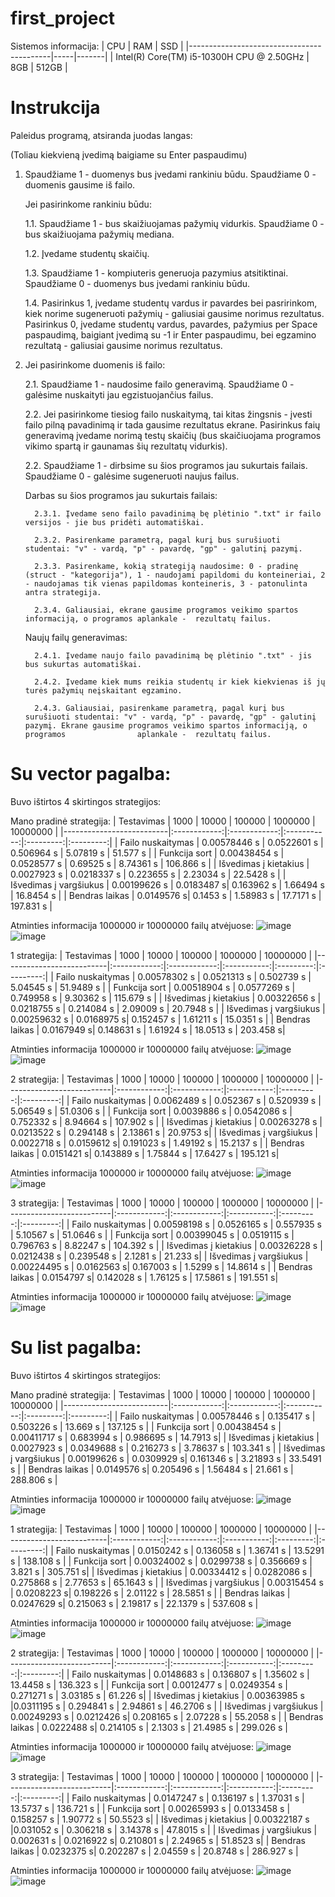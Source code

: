 # first_project
Sistemos informacija:
| CPU                                       | RAM | SSD   | 
|-------------------------------------------|-----|-------|
| Intel(R) Core(TM) i5-10300H CPU @ 2.50GHz | 8GB | 512GB |

# Instrukcija
Paleidus programą, atsiranda juodas langas:

(Toliau kiekvieną įvedimą baigiame su Enter paspaudimu)

1. Spaudžiame 1 - duomenys bus įvedami rankiniu būdu. Spaudžiame 0 - duomenis gausime iš failo.
   
   Jei pasirinkome rankiniu būdu:
   
   1.1. Spaudžiame 1 - bus skaižiuojamas pažymių vidurkis. Spaudžiame 0 - bus skaižiuojama pažymių mediana.
   
   1.2. Įvedame studentų skaičių.
   
   1.3. Spaudžiame 1 - kompiuteris generuoja pazymius atsitiktinai. Spaudžiame 0 - duomenys bus įvedami rankiniu būdu.

   1.4. Pasirinkus 1, įvedame studentų vardus ir pavardes bei pasririnkom, kiek norime sugeneruoti pažymių - galiusiai gausime norimus rezultatus. Pasirinkus 0, įvedame studentų vardus, pavardes, pažymius per 
   Space paspaudimą, baigiant įvedimą su -1 ir Enter paspaudimu, bei egzamino rezultatą - galiusiai gausime norimus rezultatus.

2. Jei pasirinkome duomenis iš failo:

   2.1. Spaudžiame 1 - naudosime failo generavimą. Spaudžiame 0 - galėsime nuskaityti jau egzistuojančius failus.

   2.2. Jei pasirinkome tiesiog failo nuskaitymą, tai kitas žingsnis - įvesti failo pilną pavadinimą ir tada gausime rezultatus ekrane. Pasirinkus faių generavimą įvedame norimą testų skaičių (bus skaičiuojama 
   programos vikimo spartą ir gaunamas šių rezultatų vidurkis).

   2.2.  Spaudžiame 1 - dirbsime su šios programos jau sukurtais failais. Spaudžiame 0 - galėsime sugeneruoti naujus failus.

   Darbas su šios programos jau sukurtais failais:

         2.3.1. Įvedame seno failo pavadinimą bę plėtinio ".txt" ir failo versijos - jie bus pridėti automatiškai.
   
         2.3.2. Pasirenkame parametrą, pagal kurį bus surušiuoti studentai: "v" - vardą, "p" - pavardę, "gp" - galutinį pazymį.
   
         2.3.3. Pasirenkame, kokią strategiją naudosime: 0 - pradinę (struct - "kategorija"), 1 - naudojami papildomi du konteineriai, 2 - naudojamas tik vienas papildomas konteineris, 3 - patonulinta antra strategija.
   
         2.3.4. Galiausiai, ekrane gausime programos veikimo spartos informaciją, o programos aplankale -  rezultatų failus.
   
   Naujų failų generavimas:
   
         2.4.1. Įvedame naujo failo pavadinimą bę plėtinio ".txt" - jis bus sukurtas automatiškai.
   
         2.4.2. Įvedame kiek mums reikia studentų ir kiek kiekvienas iš jų turės pažymių neįskaitant egzamino.
   
         2.4.3. Galiausiai, pasirenkame parametrą, pagal kurį bus surušiuoti studentai: "v" - vardą, "p" - pavardę, "gp" - galutinį pazymį. Ekrane gausime programos veikimo spartos informaciją, o programos                aplankale -  rezultatų failus.

   


# Su vector pagalba:
Buvo ištirtos 4 skirtingos strategijos:

Mano pradinė strategija:
| Testavimas               |     1000     |     10000    |    100000   |  1000000  |  10000000 |
|--------------------------|:------------:|:------------:|:-----------:|:---------:|:---------:|
| Failo   nuskaitymas      | 0.00578446 s  | 0.0522601 s    |  0.506964 s   |  5.07819 s | 51.577 s  |
| Funkcija sort            |  0.00438454 s |  0.0528577 s |  0.69525 s | 8.74361 s | 106.866 s |
| Išvedimas į   kietakius  | 0.0027923 s | 0.0218337 s  | 0.223655 s | 2.23034 s | 22.5428 s |
| Išvedimas į   vargšiukus |   0.00199626 s  | 0.0183487 s|  0.163962 s  | 1.66494 s | 16.8454  s |
| Bendras laikas           |  0.0149576 s|   0.1453 s   |  1.58983 s   | 17.7171 s  | 197.831 s |

Atminties informacija 1000000 ir 10000000 failų atvėjuose:
![image](https://github.com/makarlozenko/first_project/assets/145557353/f23340cb-24ba-4a8e-a493-82cc8affcfb7)
![image](https://github.com/makarlozenko/first_project/assets/145557353/61af6db4-879a-40fc-8a16-d5f5826fa0b2)


1 strategija:
| Testavimas               |     1000     |     10000    |    100000   |  1000000  |  10000000 |
|--------------------------|:------------:|:------------:|:-----------:|:---------:|:---------:|
| Failo   nuskaitymas      | 0.00578302 s  | 0.0521313 s    |  0.502739 s   |  5.04545 s |  51.9489 s  |
| Funkcija sort            |   0.00518904 s |   0.0577269 s |   0.749958 s | 9.30362 s | 115.679 s |
| Išvedimas į   kietakius  | 0.00322656 s | 0.0218755 s  | 0.214084 s | 2.09009 s | 20.7948 s |
| Išvedimas į   vargšiukus |   0.00259632 s  |  0.0168975 s|   0.152457 s  |  1.61211 s | 15.0351 s |
| Bendras laikas           |  0.0167949 s|   0.148631 s   |  1.61924 s   | 18.0513 s  | 203.458 s|

Atminties informacija 1000000 ir 10000000 failų atvėjuose:
![image](https://github.com/makarlozenko/first_project/assets/145557353/e014f1f5-0239-4f53-9024-f44dd7bdb5d7)
![image](https://github.com/makarlozenko/first_project/assets/145557353/5b10ad03-89eb-484e-8c9d-f4b459c869da)

2 strategija:
| Testavimas               |     1000     |     10000    |    100000   |  1000000  |  10000000 |
|--------------------------|:------------:|:------------:|:-----------:|:---------:|:---------:|
| Failo   nuskaitymas      | 0.0062489 s  |  0.052367 s    |  0.520939 s   |  5.06549 s |  51.0306 s  |
| Funkcija sort            |    0.0039886 s |   0.0542086 s |   0.752332 s | 8.94664 s | 107.902 s |
| Išvedimas į   kietakius  |  0.00263278 s | 0.0213522 s  | 0.294148 s | 2.13861 s | 20.9753 s|
| Išvedimas į   vargšiukus |    0.0022718 s  |  0.0159612 s|   0.191023 s  |  1.49192 s | 15.2137 s |
| Bendras laikas           |   0.0151421 s|    0.143889 s   |  1.75844 s   | 17.6427 s  | 195.121 s|

Atminties informacija 1000000 ir 10000000 failų atvėjuose:
![image](https://github.com/makarlozenko/first_project/assets/145557353/5eb5d218-5b55-4714-b51e-15c5077cbf9f)
![image](https://github.com/makarlozenko/first_project/assets/145557353/5367fbac-64c4-4e8a-9de1-de1e30860582)


3 strategija:
| Testavimas               |     1000     |     10000    |    100000   |  1000000  |  10000000 |
|--------------------------|:------------:|:------------:|:-----------:|:---------:|:---------:|
| Failo   nuskaitymas      | 0.00598198 s  |   0.0526165 s    |  0.557935 s   |  5.10567 s |  51.0646 s  |
| Funkcija sort            |    0.00399045 s |    0.0519115 s |   0.796763 s | 8.82247 s | 104.392 s |
| Išvedimas į   kietakius  |  0.00326228 s |  0.0212438 s  | 0.239548 s | 2.1281 s | 21.233 s|
| Išvedimas į   vargšiukus |   0.00224495 s  |   0.0162563 s|   0.167003 s  |   1.5299 s | 14.8614 s |
| Bendras laikas           |   0.0154797 s|     0.142028 s  |  1.76125 s   | 17.5861 s  | 191.551 s|

Atminties informacija 1000000 ir 10000000 failų atvėjuose:
![image](https://github.com/makarlozenko/first_project/assets/145557353/80f5ea43-938d-4198-932f-30be64f5f81c)
![image](https://github.com/makarlozenko/first_project/assets/145557353/9928329c-ad16-491d-9f8f-27a4891498e8)


# Su list pagalba:
Buvo ištirtos 4 skirtingos strategijos:

Mano pradinė strategija:
| Testavimas               |     1000     |     10000    |    100000   |  1000000  |  10000000 |
|--------------------------|:------------:|:------------:|:-----------:|:---------:|:---------:|
| Failo   nuskaitymas      | 0.00578446 s  | 0.135417 s    |  0.503226 s   |  13.669 s | 137.125 s  |
| Funkcija sort            |  0.00438454 s |   0.00411717 s |  0.683994 s |  0.986695 s | 14.7913 s|
| Išvedimas į   kietakius  | 0.0027923 s | 0.0349688 s  |  0.216273 s |  3.78637 s | 103.341 s |
| Išvedimas į   vargšiukus |   0.00199626 s  | 0.0309929 s|  0.161346 s  | 3.21893 s | 33.5491 s |
| Bendras laikas           |  0.0149576 s|   0.205496 s   |  1.56484 s   | 21.661 s  | 288.806 s |

Atminties informacija 1000000 ir 10000000 failų atvėjuose:
![image](https://github.com/makarlozenko/first_project/assets/145557353/157ce69b-4ed0-4a90-b690-ccc9ea678400)
![image](https://github.com/makarlozenko/first_project/assets/145557353/11571e68-aa9b-4cb4-87e2-82e62d6df485)

1 strategija:
| Testavimas               |     1000     |     10000    |    100000   |  1000000  |  10000000 |
|--------------------------|:------------:|:------------:|:-----------:|:---------:|:---------:|
| Failo   nuskaitymas      | 0.0150242 s  | 0.136058 s    |  1.36741 s   |   13.5291 s | 138.108 s  |
| Funkcija sort            |  0.00324002 s |   0.0299738 s |   0.356669 s |  3.821 s | 305.751 s|
| Išvedimas į   kietakius  |  0.00334412 s | 0.0282086 s  |  0.275868 s |  2.77653 s | 65.1643 s |
| Išvedimas į   vargšiukus |   0.00315454 s  | 0.0208223 s|  0.198226 s  | 2.01122 s | 28.5851 s |
| Bendras laikas           |  0.0247629 s|  0.215063 s  |  2.19817 s   | 22.1379 s  | 537.608 s |

Atminties informacija 1000000 ir 10000000 failų atvėjuose:
![image](https://github.com/makarlozenko/first_project/assets/145557353/6c8b1e51-cc0d-4520-831f-c1092af79feb)
![image](https://github.com/makarlozenko/first_project/assets/145557353/aea78268-4910-4a33-b1cf-07106abb9074)

2 strategija:
| Testavimas               |     1000     |     10000    |    100000   |  1000000  |  10000000 |
|--------------------------|:------------:|:------------:|:-----------:|:---------:|:---------:|
| Failo   nuskaitymas      | 0.0148683 s  | 0.136807 s    |  1.35602 s   |   13.4458 s | 136.323 s  |
| Funkcija sort            |  0.0012477 s |   0.0249354 s |   0.271271 s |  3.03185 s | 61.226 s|
| Išvedimas į   kietakius  |  0.00363985 s |0.0311195 s  |  0.294841 s |  2.94861 s | 46.2706 s |
| Išvedimas į   vargšiukus |   0.00249293 s  | 0.0212426 s|  0.208165 s  | 2.07228 s | 55.2058 s |
| Bendras laikas           |  0.0222488 s|  0.214105 s  |  2.1303 s   | 21.4985 s  | 299.026 s |

Atminties informacija 1000000 ir 10000000 failų atvėjuose:
![image](https://github.com/makarlozenko/first_project/assets/145557353/6af4d7d6-076c-48a6-89ab-54a65f101ab4)
![image](https://github.com/makarlozenko/first_project/assets/145557353/40d72343-7a93-4d91-a3fb-53bece932440)

3 strategija:
| Testavimas               |     1000     |     10000    |    100000   |  1000000  |  10000000 |
|--------------------------|:------------:|:------------:|:-----------:|:---------:|:---------:|
| Failo   nuskaitymas      | 0.0147247 s  | 0.136197 s   |  1.37031 s   |   13.5737 s | 136.721 s  |
| Funkcija sort            |  0.00265993 s |   0.0133458 s |   0.158257 s |   1.90772 s | 50.5523 s|
| Išvedimas į   kietakius  |  0.00322187 s |0.031052 s  |  0.306218 s |  3.14378 s | 47.8015 s |
| Išvedimas į   vargšiukus |   0.002631 s  | 0.0216922 s|   0.210801 s  | 2.24965 s | 51.8523 s|
| Bendras laikas           |  0.0232375 s|  0.202287 s |  2.04559 s  | 20.8748 s  | 286.927 s |

Atminties informacija 1000000 ir 10000000 failų atvėjuose:
![image](https://github.com/makarlozenko/first_project/assets/145557353/d710ce1b-11d8-4157-89e2-4b66b1e3dd3d)
![image](https://github.com/makarlozenko/first_project/assets/145557353/0d6753d2-e623-44b5-94fe-127837f291e1)






 









